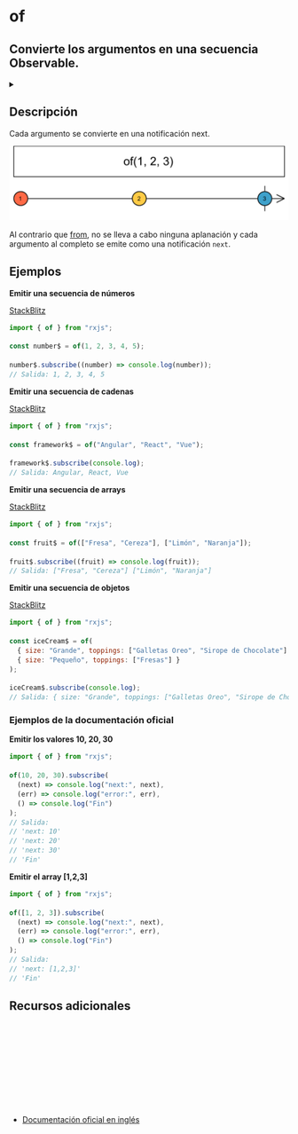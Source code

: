 # of

<h2 class="subtitle"> Convierte los argumentos en una secuencia Observable.</h2>

<details>
<summary></summary>

### Firma

`of(...args: (SchedulerLike | T)[]): Observable`

### Parámetros

<table>
<tr><td>args</td><td>Tipo: <code>(SchedulerLike | T)[]</code></td></tr>
</table>

### Retorna

`Observable<T>`: Un Observable que emite los argumentos descritos anteriormente y se completa.

</details>

## Descripción

Cada argumento se convierte en una notificación next.

<img class="marble-diagram" src="assets/images/marble-diagrams/creation/of.png" alt="Diagrama de canicas de of">

Al contrario que [from](/operators/creation/from), no se lleva a cabo ninguna aplanación y cada argumento al completo se emite como una notificación `next`.

## Ejemplos

**Emitir una secuencia de números**

<a target="_blank" href="https://stackblitz.com/edit/docu-rxjs-of?file=index.ts">StackBlitz</a>

```javascript
import { of } from "rxjs";

const number$ = of(1, 2, 3, 4, 5);

number$.subscribe((number) => console.log(number));
// Salida: 1, 2, 3, 4, 5
```

**Emitir una secuencia de cadenas**

<a target="_blank" href="https://stackblitz.com/edit/docu-rxjs-of-2?file=index.ts">StackBlitz</a>

```javascript
import { of } from "rxjs";

const framework$ = of("Angular", "React", "Vue");

framework$.subscribe(console.log);
// Salida: Angular, React, Vue
```

**Emitir una secuencia de arrays**

<a target="_blank" href="https://stackblitz.com/edit/docu-rxjs-of-3?file=index.ts">StackBlitz</a>

```javascript
import { of } from "rxjs";

const fruit$ = of(["Fresa", "Cereza"], ["Limón", "Naranja"]);

fruit$.subscribe((fruit) => console.log(fruit));
// Salida: ["Fresa", "Cereza"] ["Limón", "Naranja"]
```

**Emitir una secuencia de objetos**

<a target="_blank" href="https://stackblitz.com/edit/docu-rxjs-of-4?file=index.ts">StackBlitz</a>

```javascript
import { of } from "rxjs";

const iceCream$ = of(
  { size: "Grande", toppings: ["Galletas Oreo", "Sirope de Chocolate"] },
  { size: "Pequeño", toppings: ["Fresas"] }
);

iceCream$.subscribe(console.log);
// Salida: { size: "Grande", toppings: ["Galletas Oreo", "Sirope de Chocolate"] } { size: "Pequeño", toppings: ["Fresas"] }
```

### Ejemplos de la documentación oficial

**Emitir los valores 10, 20, 30**

```javascript
import { of } from "rxjs";

of(10, 20, 30).subscribe(
  (next) => console.log("next:", next),
  (err) => console.log("error:", err),
  () => console.log("Fin")
);
// Salida:
// 'next: 10'
// 'next: 20'
// 'next: 30'
// 'Fin'
```

**Emitir el array [1,2,3]**

```javascript
import { of } from "rxjs";

of([1, 2, 3]).subscribe(
  (next) => console.log("next:", next),
  (err) => console.log("error:", err),
  () => console.log("Fin")
);
// Salida:
// 'next: [1,2,3]'
// 'Fin'
```

<div class="page-footer">

## Recursos adicionales

<a target="_blank" href="https://github.com/ReactiveX/rxjs/blob/master/src/internal/observable/of.ts">
<svg>
  <use xlink:href="/assets/icons/source.svg#source-code"></use>
</svg>
</a>
</div>

- <a target="_blank" href="https://rxjs.dev/api/index/function/of">Documentación oficial en inglés</a>
